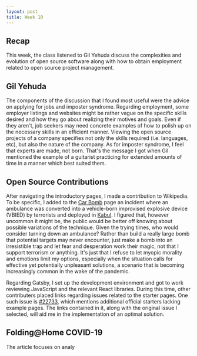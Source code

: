```yaml
---
layout: post
title: Week 10
---
```

## Recap
This week, the class listened to Gil Yehuda discuss the complexities and evolution of open source software along with how to obtain employment related to open source project management.
## Gil Yehuda
The components of the discussion that I found most useful were the advice on applying for jobs and imposter syndrome. Regarding employment, some employer listings and websites might be rather vague on the specific skills desired and how they go about realizing their motives and goals. Even if they aren't, job seekers may need concrete examples of how to polish up on the necessary skills in an efficient manner. Viewing the open source projects of a company specifies not only the skills required (i.e. languages, etc), but also the nature of the company. As for imposter syndrome, I feel that experts are made, not born. That's the message I got when Gil mentioned the example of a guitarist practicing for extended amounts of time in a manner which best suited them.
## Open Source Contributions
After navigating the introductory pages, I made a contribution to Wikipedia. To be specific, I added to the [Car Bomb](https://en.wikipedia.org/w/index.php?title=Car_bomb&diff=prev&oldid=949545148) page an incident where an ambulance was converted into a vehicle-born improvised explosive device (VBIED) by terrorists and deployed in [Kabul](https://en.wikipedia.org/wiki/Kabul_ambulance_bombing). I figured that, however uncommon it might be, the public would be better off knowing about possible variations of the technique. Given the trying times, who would consider turning down an ambulance? Rather than build a really large bomb that potential targets may never encounter, just make a bomb into an irresistible trap and let fear and desperation work their magic, not that I support terrorism or anything. It's just that I refuse to let myopic morality and emotions limit my options, especially when the situation calls for effective yet potentially unpleasant solutions, a scenario that is becoming increasingly common in the wake of the pandemic.

Regarding Gatsby, I set up the development environment and got to work reviewing JavaScript and the relevant React libraries. During this time, other contributers placed links regarding issues related to the starter pages. One such issue is [#22733](https://github.com/gatsbyjs/gatsby/issues/22733), which mentions additional official starters lacking example pages. The links contained in it, along with the original issue I selected, will aid me in the implementation of an optimal solution.
## Folding@Home COVID-19
The article focuses on analy
